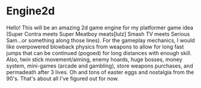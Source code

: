 # Engine2d

Hello! This will be an amazing 2d game engine for my platformer game idea (Super Contra meets Super Meatboy meats[lulz] Smash TV meets Serious Sam...or something along those lines). For the gameplay mechanics, I would like overpowered blowback physics from weapons to allow for long fast jumps that can be continued (pogoed) for long distances with enough skill. Also, twin stick movement/aiming, enemy hoards, huge bosses, money system, mini-games (arcade and gambling), store weapons purchases, and permadeath after 3 lives. Oh and tons of easter eggs and nostalgia from the 90's. That's about all I've figured out for now. 
